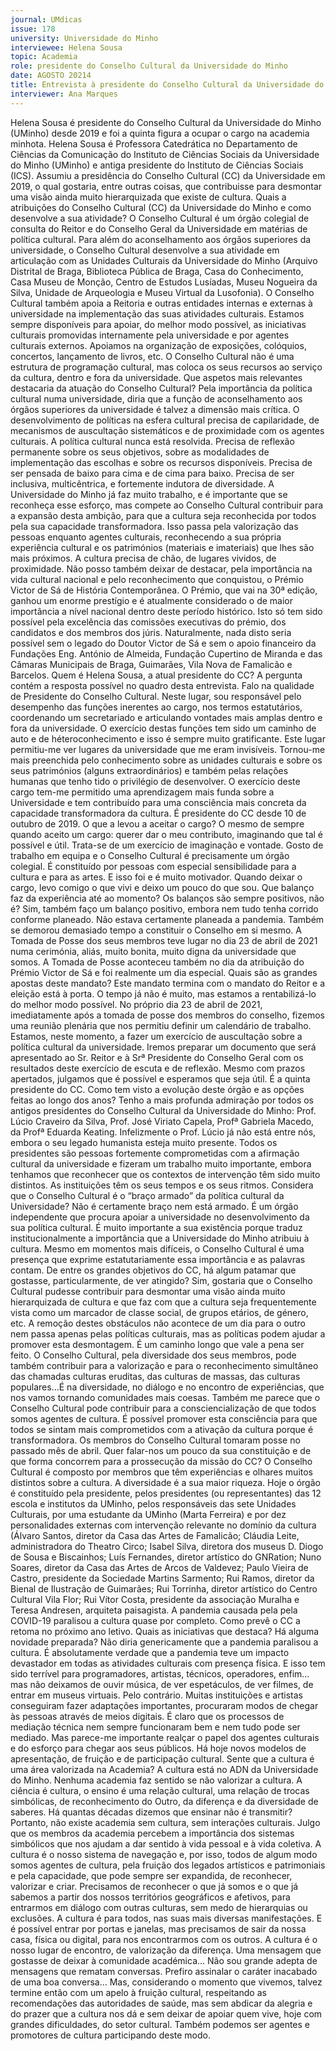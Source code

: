 ```yaml
---
journal: UMdicas 
issue: 178
university: Universidade do Minho
interviewee: Helena Sousa
topic: Academia
role: presidente do Conselho Cultural da Universidade do Minho
date: AGOSTO 20214
title: Entrevista à presidente do Conselho Cultural da Universidade do Minho
interviewer: Ana Marques
---
```



Helena Sousa é presidente do Conselho Cultural da Universidade do Minho (UMinho) desde
2019 e foi a quinta figura a ocupar o cargo na academia minhota.
Helena Sousa é Professora Catedrática
no Departamento de Ciências da
Comunicação do Instituto de Ciências
Sociais da Universidade do Minho
(UMinho) e antiga presidente do
Instituto de Ciências Sociais (ICS).
Assumiu a presidência do Conselho
Cultural (CC) da Universidade em 2019,
o qual gostaria, entre outras coisas, que
contribuisse para desmontar uma visão
ainda muito hierarquizada que existe
de cultura.
Quais a atribuições do Conselho Cultural
(CC) da Universidade do Minho e como
desenvolve a sua atividade?
O Conselho Cultural é um órgão colegial
de consulta do Reitor e do Conselho Geral
da Universidade em matérias de política
cultural. Para além do aconselhamento
aos órgãos superiores da universidade,
o Conselho Cultural desenvolve a sua
atividade em articulação com as Unidades
Culturais da Universidade do Minho
(Arquivo Distrital de Braga, Biblioteca
Pública de Braga, Casa do Conhecimento,
Casa Museu de Monção, Centro de Estudos
Lusíadas, Museu Nogueira da Silva,
Unidade de Arqueologia e Museu Virtual da
Lusofonia). O Conselho Cultural também
apoia a Reitoria e outras entidades
internas e externas à universidade na
implementação das suas atividades
culturais. Estamos sempre disponíveis
para apoiar, do melhor modo possível,
as iniciativas culturais promovidas
internamente pela universidade e por
agentes culturais externos. Apoiamos na
organização de exposições, colóquios,
concertos, lançamento de livros, etc. O
Conselho Cultural não é uma estrutura de
programação cultural, mas coloca os seus
recursos ao serviço da cultura, dentro e
fora da universidade.
Que aspetos mais relevantes destacaria
da atuação do Conselho Cultural?
Pela importância da política cultural
numa universidade, diria que a função
de aconselhamento aos órgãos superiores
da universidade é talvez a dimensão mais
crítica. O desenvolvimento de políticas na
esfera cultural precisa de capilaridade, de
mecanismos de auscultação sistemáticos e
de proximidade com os agentes culturais.
A política cultural nunca está resolvida.
Precisa de reflexão permanente sobre
os seus objetivos, sobre as modalidades
de implementação das escolhas e sobre
os recursos disponíveis. Precisa de ser
pensada de baixo para cima e de cima
para baixo. Precisa de ser inclusiva,
multicêntrica, e fortemente indutora de
diversidade. A Universidade do Minho já
faz muito trabalho, e é importante que
se reconheça esse esforço, mas compete
ao Conselho Cultural contribuir para
a expansão desta ambição, para que
a cultura seja reconhecida por todos
pela sua capacidade transformadora.
Isso passa pela valorização das pessoas
enquanto agentes culturais, reconhecendo
a sua própria experiência cultural e os
patrimónios (materiais e imateriais)
que lhes são mais próximos. A cultura
precisa de chão, de lugares vividos, de
proximidade.
Não posso também deixar de destacar,
pela importância na vida cultural
nacional e pelo reconhecimento que
conquistou, o Prémio Victor de Sá de
História Contemporânea. O Prémio, que
vai na 30ª edição, ganhou um enorme
prestígio e é atualmente considerado o
de maior importância a nível nacional
dentro deste período histórico. Isto só
tem sido possível pela excelência das
comissões executivas do prémio, dos
candidatos e dos membros dos júris.
Naturalmente, nada disto seria possível
sem o legado do Doutor Victor de Sá e
sem o apoio financeiro da Fundações Eng.
António de Almeida, Fundação Cupertino
de Miranda e das Câmaras Municipais de
Braga, Guimarães, Vila Nova de Famalicão
e Barcelos.
Quem é Helena Sousa, a atual presidente
do CC?
A pergunta contém a resposta possível no
quadro desta entrevista. Falo na qualidade
de Presidente do Conselho Cultural. Neste
lugar, sou responsável pelo desempenho
das funções inerentes ao cargo, nos
termos estatutários, coordenando um
secretariado e articulando vontades mais
amplas dentro e fora da universidade.
O exercício destas funções tem sido
um caminho de auto e de héteroconhecimento
e isso é sempre muito
gratificante. Este lugar permitiu-me ver
lugares da universidade que me eram
invisíveis. Tornou-me mais preenchida
pelo conhecimento sobre as unidades
culturais e sobre os seus patrimónios
(alguns extraordinários) e também
pelas relações humanas que tenho tido
o privilégio de desenvolver. O exercício
deste cargo tem-me permitido uma
aprendizagem mais funda sobre a
Universidade e tem contribuído para uma
consciência mais concreta da capacidade
transformadora da cultura.
É presidente do CC desde 10 de outubro
de 2019. O que a levou a aceitar o cargo?
O mesmo de sempre quando aceito um
cargo: querer dar o meu contributo,
imaginando que tal é possível e útil.
Trata-se de um exercício de imaginação
e vontade. Gosto de trabalho em equipa
e o Conselho Cultural é precisamente
um órgão colegial. É constituído por
pessoas com especial sensibilidade para
a cultura e para as artes. E isso foi e é
muito motivador. Quando deixar o cargo,
levo comigo o que vivi e deixo um pouco
do que sou.
Que balanço faz da experiência até ao
momento?
Os balanços são sempre positivos, não é?
Sim, também faço um balanço positivo,
embora nem tudo tenha corrido conforme
planeado. Não estava certamente
planeada a pandemia. Também se
demorou demasiado tempo a constituir
o Conselho em si mesmo. A Tomada de
Posse dos seus membros teve lugar no
dia 23 de abril de 2021 numa cerimónia,
aliás, muito bonita, muito digna da
universidade que somos. A Tomada
de Posse aconteceu também no dia da
atribuição do Prémio Victor de Sá e foi
realmente um dia especial.
Quais são as grandes apostas deste
mandato?
Este mandato termina com o mandato do
Reitor e a eleição está à porta. O tempo já
não é muito, mas estamos a rentabilizá-lo
do melhor modo possível. No próprio
dia 23 de abril de 2021, imediatamente
após a tomada de posse dos membros do
conselho, fizemos uma reunião plenária
que nos permitiu definir um calendário
de trabalho. Estamos, neste momento,
a fazer um exercício de auscultação
sobre a política cultural da universidade.
Iremos preparar um documento que
será apresentado ao Sr. Reitor e à Srª
Presidente do Conselho Geral com os
resultados deste exercício de escuta e de
reflexão. Mesmo com prazos apertados,
julgamos que é possível e esperamos que
seja útil.
É a quinta presidente do CC. Como tem
visto a evolução deste órgão e as opções
feitas ao longo dos anos?
Tenho a mais profunda admiração por
todos os antigos presidentes do Conselho
Cultural da Universidade do Minho: Prof.
Lúcio Craveiro da Silva, Prof. José Viriato
Capela, Profª Gabriela Macedo, da Profª
Eduarda Keating. Infelizmente o Prof.
Lúcio já não está entre nós, embora o
seu legado humanista esteja muito
presente. Todos os presidentes são
pessoas fortemente comprometidas com
a afirmação cultural da universidade e
fizeram um trabalho muito importante,
embora tenhamos que reconhecer que
os contextos de intervenção têm sido
muito distintos. As instituições têm os
seus tempos e os seus ritmos.
Considera que o Conselho Cultural é o
“braço armado” da política cultural da
Universidade?
Não é certamente braço nem está
armado. É um órgão independente
que procura apoiar a universidade no
desenvolvimento da sua política cultural.
É muito importante a sua existência
porque traduz institucionalmente a
importância que a Universidade do Minho
atribuiu à cultura. Mesmo em momentos
mais difíceis, o Conselho Cultural é uma
presença que exprime estatutariamente
essa importância e as palavras contam.
De entre os grandes objetivos do
CC, há algum patamar que gostasse,
particularmente, de ver atingido?
Sim, gostaria que o Conselho Cultural
pudesse contribuir para desmontar uma
visão ainda muito hierarquizada de
cultura e que faz com que a cultura seja
frequentemente vista como um marcador
de classe social, de grupos etários, de
género, etc. A remoção destes obstáculos
não acontece de um dia para o outro nem
passa apenas pelas políticas culturais,
mas as políticas podem ajudar a promover
esta desmontagem. É um caminho longo
que vale a pena ser feito. O Conselho
Cultural, pela diversidade dos seus
membros, pode também contribuir para
a valorização e para o reconhecimento
simultâneo das chamadas culturas
eruditas, das culturas de massas, das
culturas populares…É na diversidade, no
diálogo e no encontro de experiências,
que nos vamos tornando comunidades
mais coesas. Também me parece que o
Conselho Cultural pode contribuir para
a consciencialização de que todos somos
agentes de cultura. É possível promover
esta consciência para que todos se sintam
mais comprometidos com a ativação da
cultura porque é transformadora.
Os membros do Conselho Cultural
tomaram posse no passado mês de
abril. Quer falar-nos um pouco da sua
constituição e de que forma concorrem
para a prossecução da missão do CC?
O Conselho Cultural é composto por
membros que têm experiências e olhares
muitos distintos sobre a cultura. A
diversidade é a sua maior riqueza. Hoje
o órgão é constituído pela presidente,
pelos presidentes (ou representantes)
das 12 escola e institutos da UMinho,
pelos responsáveis das sete Unidades
Culturais, por uma estudante da UMinho
(Marta Ferreira) e por dez personalidades
externas com intervenção relevante
no domínio da cultura (Álvaro Santos,
diretor da Casa das Artes de Famalicão;
Cláudia Leite, administradora do Theatro
Circo; Isabel Silva, diretora dos museus
D. Diogo de Sousa e Biscainhos; Luís
Fernandes, diretor artístico do GNRation;
Nuno Soares, diretor da Casa das Artes
de Arcos de Valdevez; Paulo Vieira de
Castro, presidente da Sociedade Martins
Sarmento; Rui Ramos, diretor da Bienal
de Ilustração de Guimarães; Rui Torrinha,
diretor artístico do Centro Cultural Vila
Flor; Rui Vítor Costa, presidente da
associação Muralha e Teresa Andresen,
arquiteta paisagista.
A pandemia causada pela pela COVID-19
paralisou a cultura quase por completo.
Como prevê o CC a retoma no próximo
ano letivo. Quais as iniciativas que
destaca? Há alguma novidade preparada?
Não diria genericamente que a pandemia
paralisou a cultura. É absolutamente
verdade que a pandemia teve um impacto
devastador em todas as atividades
culturais com presença física. E isso
tem sido terrível para programadores,
artistas, técnicos, operadores, enfim…
mas não deixamos de ouvir música, de ver
espetáculos, de ver filmes, de entrar em
museus virtuais. Pelo contrário. Muitas
instituições e artistas conseguiram fazer
adaptações importantes, procuraram
modos de chegar às pessoas através de
meios digitais. É claro que os processos
de mediação técnica nem sempre
funcionaram bem e nem tudo pode ser
mediado. Mas parece-me importante
realçar o papel dos agentes culturais e
do esforço para chegar aos seus públicos.
Há hoje novos modelos de apresentação,
de fruição e de participação cultural.
Sente que a cultura é uma área valorizada
na Academia?
A cultura está no ADN da Universidade do
Minho. Nenhuma academia faz sentido
se não valorizar a cultura. A ciência é
cultura, o ensino é uma relação cultural,
uma relação de trocas simbólicas, de
reconhecimento do Outro, da diferença
e da diversidade de saberes. Há quantas
décadas dizemos que ensinar não é
transmitir? Portanto, não existe academia
sem cultura, sem interações culturais.
Julgo que os membros da academia
percebem a importância dos sistemas
simbólicos que nos ajudam a dar sentido
à vida pessoal e à vida coletiva. A cultura é
o nosso sistema de navegação e, por isso,
todos de algum modo somos agentes de
cultura, pela fruição dos legados artísticos
e patrimoniais e pela capacidade,
que pode sempre ser expandida, de
reconhecer, valorizar e criar. Precisamos
de reconhecer o que já somos e o que já
sabemos a partir dos nossos territórios
geográficos e afetivos, para entrarmos em
diálogo com outras culturas, sem medo
de hierarquias ou exclusões. A cultura
é para todos, nas suas mais diversas
manifestações. E é possível entrar por
portas e janelas, mas precisamos de sair
da nossa casa, física ou digital, para nos
encontrarmos com os outros. A cultura é
o nosso lugar de encontro, de valorização
da diferença.
Uma mensagem que gostasse de deixar
à comunidade académica…
Não sou grande adepta de mensagens que
rematam conversas. Prefiro assinalar o
caráter inacabado de uma boa conversa…
Mas, considerando o momento que
vivemos, talvez termine então com um
apelo à fruição cultural, respeitando
as recomendações das autoridades de
saúde, mas sem abdicar da alegria e do
prazer que a cultura nos dá e sem deixar
de apoiar quem vive, hoje com grandes
dificuldades, do setor cultural. Também
podemos ser agentes e promotores de
cultura participando deste modo.
